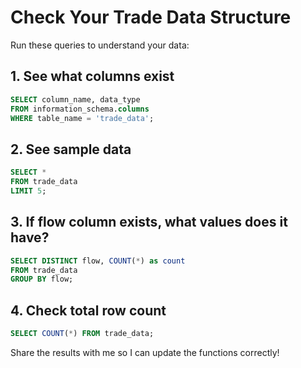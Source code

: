 # Check Your Trade Data Structure

Run these queries to understand your data:

## 1. See what columns exist
```sql
SELECT column_name, data_type 
FROM information_schema.columns 
WHERE table_name = 'trade_data';
```

## 2. See sample data
```sql
SELECT *
FROM trade_data
LIMIT 5;
```

## 3. If flow column exists, what values does it have?
```sql
SELECT DISTINCT flow, COUNT(*) as count
FROM trade_data
GROUP BY flow;
```

## 4. Check total row count
```sql
SELECT COUNT(*) FROM trade_data;
```

Share the results with me so I can update the functions correctly!
